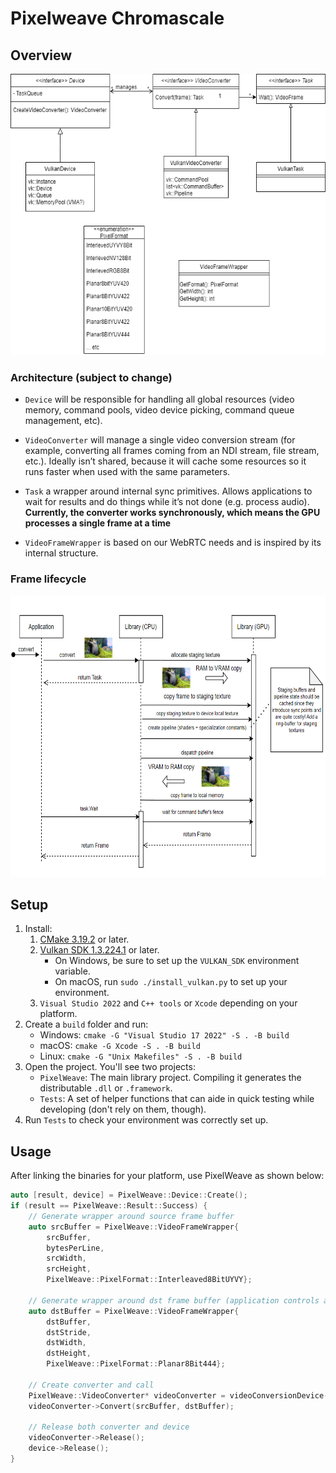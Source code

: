 # Pixelweave Chromascale

## Overview

<p align="center">
    <img src="doc/Architecture.png" data-canonical-src="doc/Architecture.png" height="450" />
</p>

### Architecture (subject to change)

- `Device` will be responsible for handling all global resources (video memory, command pools, video device picking, command queue management, etc).

- `VideoConverter` will manage a single video conversion stream (for example, converting all frames coming from an NDI stream, file stream, etc.). Ideally isn’t shared, because it will cache some resources so it runs faster when used with the same parameters.

- `Task` a wrapper around internal sync primitives. Allows applications to wait for results and do things while it’s not done (e.g. process audio). **Currently, the converter works synchronously, which means the GPU processes a single frame at a time**

- `VideoFrameWrapper` is based on our WebRTC needs and is inspired by its internal structure.

### Frame lifecycle

<p align="center">
    <img src="doc/FrameLifeCycle.png" data-canonical-src="doc/Architecture.png" height="450" />
</p>

## Setup

1. Install:
    1. [CMake  3.19.2](https://cmake.org/download/) or later.
    2. [Vulkan SDK 1.3.224.1](https://vulkan.lunarg.com/sdk/home) or later.
        - On Windows, be sure to set up the `VULKAN_SDK` environment variable.
        - On macOS, run  `sudo ./install_vulkan.py` to set up your environment.
    3. `Visual Studio 2022` and `C++ tools` or `Xcode` depending on your platform.
2. Create a `build` folder and run:
    - Windows: `cmake -G "Visual Studio 17 2022" -S . -B build`
    - macOS: `cmake -G Xcode -S . -B build`
    - Linux: `cmake -G "Unix Makefiles" -S . -B build`
3. Open the project. You'll see two projects:
    - `PixelWeave`: The main library project. Compiling it generates the distributable `.dll` or `.framework`.
    - `Tests`: A set of helper functions that can aide in quick testing while developing (don't rely on them, though).
4. Run `Tests` to check your environment was correctly set up.

## Usage

After linking the binaries for your platform, use PixelWeave as shown below:

```cpp
auto [result, device] = PixelWeave::Device::Create();
if (result == PixelWeave::Result::Success) {
    // Generate wrapper around source frame buffer
    auto srcBuffer = PixelWeave::VideoFrameWrapper{ 
        srcBuffer,
        bytesPerLine,
        srcWidth,
        srcHeight,
        PixelWeave::PixelFormat::Interleaved8BitUYVY};

    // Generate wrapper around dst frame buffer (application controls allocation)
    auto dstBuffer = PixelWeave::VideoFrameWrapper{
        dstBuffer,
        dstStride,
        dstWidth,
        dstHeight,
        PixelWeave::PixelFormat::Planar8Bit444};

    // Create converter and call
    PixelWeave::VideoConverter* videoConverter = videoConversionDevice->CreateVideoConverter();
    videoConverter->Convert(srcBuffer, dstBuffer);

    // Release both converter and device
    videoConverter->Release();
    device->Release();
}
```
